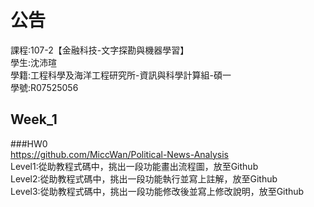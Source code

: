 # 公告
課程:107-2【金融科技-文字探勘與機器學習】  
學生:沈沛瑄  
學籍:工程科學及海洋工程研究所-資訊與科學計算組-碩一  
學號:R07525056  
## Week_1
###HW0  
https://github.com/MiccWan/Political-News-Analysis  
Level1:從助教程式碼中，挑出一段功能畫出流程圖，放至Github  
Level2:從助教程式碼中，挑出一段功能執行並寫上註解，放至Github  
Level3:從助教程式碼中，挑出一段功能修改後並寫上修改說明，放至Github  
